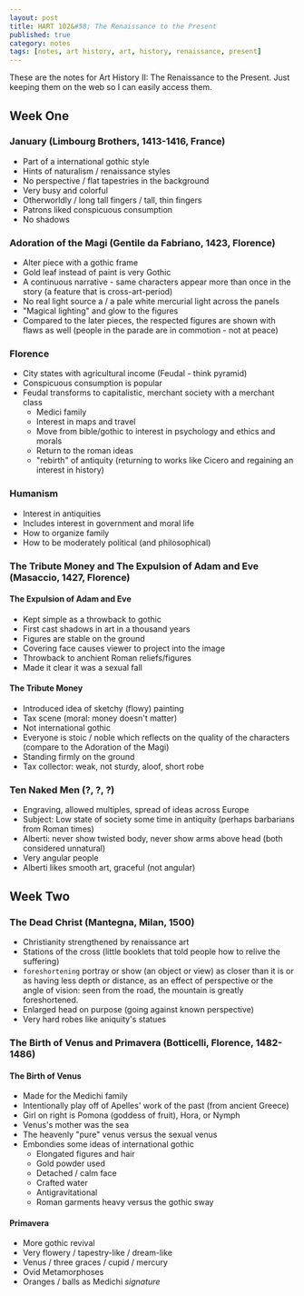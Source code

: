 ```yaml
---
layout: post
title: HART 102&#58; The Renaissance to the Present
published: true
category: notes
tags: [notes, art history, art, history, renaissance, present]
---
```


These are the notes for Art History II: The Renaissance to the Present. Just keeping them on the web so I can easily access them. 

## Week One

### January (Limbourg Brothers, 1413-1416, France)
+ Part of a international gothic style 
+ Hints of naturalism / renaissance styles
+ No perspective / flat tapestries in the background
+ Very busy and colorful
+ Otherworldly / long tall fingers / tall, thin fingers
+ Patrons liked conspicuous consumption
+ No shadows

### Adoration of the Magi (Gentile da Fabriano, 1423, Florence)
+ Alter piece with a gothic frame
+ Gold leaf instead of paint is very Gothic
+ A continuous narrative - same characters appear more than once in the story (a feature that is cross-art-period)
+ No real light source a / a pale white mercurial light across the panels 
+ "Magical lighting" and glow to the figures
+ Compared to the later pieces, the respected figures are shown with flaws as well (people in the parade are in commotion - not at peace)

### Florence
+ City states with agricultural income (Feudal - think pyramid)
+ Conspicuous consumption is popular
+ Feudal transforms to capitalistic, merchant society with a merchant class
	+ Medici family
	+ Interest in maps and travel
	+ Move from bible/gothic to interest in psychology and ethics and morals
	+ Return to the roman ideas
	+ "rebirth" of antiquity (returning to works like Cicero and regaining an interest in history)
	
### Humanism
+ Interest in antiquities
+ Includes interest in government and moral life
+ How to organize family
+ How to be moderately political (and philosophical)
	
### The Tribute Money and The Expulsion of Adam and Eve (Masaccio, 1427, Florence)

#### The Expulsion of Adam and Eve
+ Kept simple as a throwback to gothic
+ First cast shadows in art in a thousand years
+ Figures are stable on the ground
+ Covering face causes viewer to project into the image
+ Throwback to anchient Roman reliefs/figures
+ Made it clear it was a sexual fall

#### The Tribute Money
+ Introduced idea of sketchy (flowy) painting
+ Tax scene (moral: money doesn't matter)
+ Not international gothic 
+ Everyone is stoic / noble which reflects on the quality of the characters (compare to the Adoration of the Magi)
+ Standing firmly on the ground
+ Tax collector: weak, not sturdy, aloof, short robe

### Ten Naked Men (?, ?, ?)
+ Engraving, allowed multiples, spread of ideas across Europe
+ Subject: Low state of society some time in antiquity (perhaps barbarians from Roman times)
+ Alberti: never show twisted body, never show arms above head (both considered unnatural)
+ Very angular people
+ Alberti likes smooth art, graceful (not angular)

## Week Two

### The Dead Christ (Mantegna, Milan, 1500)
+ Christianity strengthened by renaissance art 
+ Stations of the cross (little booklets that told people how to relive the suffering)
+ `foreshortening` portray or show (an object or view) as closer than it is or as having less depth or distance, as an effect of perspective or the angle of vision: seen from the road, the mountain is greatly foreshortened.
+ Enlarged head on purpose (going against known perspective)
+ Very hard robes like aniquity's statues

### The Birth of Venus and Primavera (Botticelli, Florence, 1482-1486)

#### The Birth of Venus
+ Made for the Medichi family
+ Intentionally play off of Apelles' work of the past (from ancient Greece) 
+ Girl on right is Pomona (goddess of fruit), Hora, or Nymph
+ Venus's mother was the sea
+ The heavenly "pure" venus versus the sexual venus
+ Embondies some ideas of international gothic
	+ Elongated figures and hair
	+ Gold powder used 
	+ Detached / calm face
	+ Crafted water
	+ Antigravitational
	+ Roman garments heavy versus the gothic sway

#### Primavera
+ More gothic revival
+ Very flowery / tapestry-like / dream-like
+ Venus / three graces / cupid / mercury
+ Ovid Metamorphoses
+ Oranges / balls as Medichi *signature*